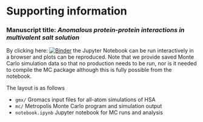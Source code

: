 # Supporting information

### Manuscript title: _Anomalous protein-protein interactions in multivalent salt solution_

By clicking here: [![Binder](http://mybinder.org/badge.svg)](http://mybinder.org:/repo/mlund/si-proteins_in_multivalent_electrolyte)
the Jupyter Notebook can be run interactively in a browser and plots can be reproduced. Note that we provide saved Monte Carlo simulation data so that no production needs to be run, nor is it needed to compile the MC package although this is fully possible from the notebook.

The layout is as follows

- `gmx/` Gromacs input files for all-atom simulations of HSA
- `mc/` Metropolis Monte Carlo program and simulation output
- `notebook.ipynb` Jupyter notebook for MC runs and analysis


